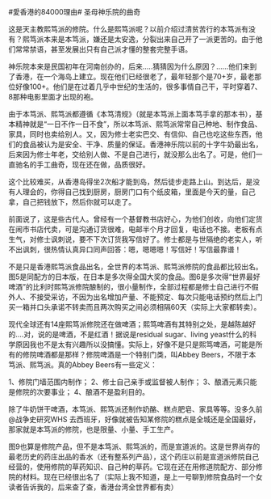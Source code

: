 #愛香港的84000理由# 圣母神乐院的曲奇

这是天主教熙笃派的修院。什么是熙笃派呢？以前介绍过清贫苦行的本笃派有没有？熙笃派本来是本笃派，嫌还是太安逸，分裂出来自己开了一派更苦的。由于他们常常禁语，甚至发展出只有自己派才懂的整套完整手语。

神乐院本来是民国初年在河南创办的，后来.....猜猜因为什么原因？......他们来到了香港，在一个海岛上建立。现在他们已经很老了，最年轻那个是70+岁，最老那位好像100+。他们是在过着几乎中世纪的生活的，很多事情自己干，平时穿着7、8那种电影里面才出现的袍。

由于本笃派、熙笃派都遵循《本笃清规》（就是本笃派上面本笃手拿的那本书），基本精神就是“一日不作一日不食”，所以本笃派、熙笃派常常自己种地、制作食品、家具，同时也卖给别人。又，因为修士老实巴交、有信仰、自己也吃这些东西，他们的食品被认为是安全、干净、质量的保证。香港神乐院以前的十字牛奶最出名，后来因为修士年老，交给别人做、不是自己进行，就没那么出名了。可是，他们一直驰名的手工曲奇，现在还在做，品质很好。

这个比较难买，从香港岛得坐2次船才能到岛，然后徒步走路上山。到达后，是没有人理会的，你得自己找到厨房，厨房门口有个纸皮箱，里面是今天的量，自己拿，自己把钱放下，然后你就可以走了。

前面说了，这是些古代人。曾经有一个基督教书店好心，为他们创收，向他们定货在闹市书店代卖，可是沟通订货很难，电邮半个月才回复，电话也不接。老板有点生气，对修士讽刺说，要不下次订货我写信好了。修士都是与世隔绝的老实人，听不出讽刺，很热情认真异口同声回答：嗯，嗯嗯嗯！写信好！写信最靠谱！

不是只是香港熙笃派食品出名，全世界的本笃派、熙笃派修院的食品都比较出名。图5是同配方的日本版，在日本是多次得全国大奖的食品。图6是多次得“世界最好啤酒”的比利时熙笃派修院酿制的，很小量制作，全部过程都是修士自己进行不假外人、不接受采访，不因为出名增加产量、不能预定、每次只能电话预约然后上门买一箱并口头承诺不转卖而且两次购买之间必须相隔60天（实际上大家都转卖）。

现代全球还有14座熙笃派修院还在做啤酒；熙笃啤酒有其特别之处，是越陈越好的....对，说的是啤酒，不是红酒！据说是residual sugar、living yeast什么的科学原因我也不是太有兴趣所以没搞懂。实际上，好像不是只是熙笃啤酒，可能是所有的修院啤酒都是那样？修院啤酒是一个特别门类，叫Abbey Beers，不限于本笃派、熙笃派。真的Abbey Beers有一些定义：

1、修院门墙范围内制作；
2、修士自己亲手或监督被人制作；
3、酿酒元素只能是修院的次要事业；
4、酿酒不是盈利目的。

除了牛奶饼干啤酒，本笃派、熙笃派还制作奶酪、糕点肥皂、家具等等。没多久前@战争史研究WHS 去西班牙，好像就被告知某修院的糕点是全城还是全国最好，那家就是本笃派的修院，也是限量、小量、手工生产。

图9也算是修院产品，但不是本笃派、熙笃派的，而是宣道派的。这是世界尚存的最老历史的药庄出品的香水（还有整系列产品），这个药庄以前是宣道派修院自己经营的，使用修院的草药知识、自己种的草药。它现在还在用修道院配方、部分修院的材料。现在已经很出名了（实际上我不知道，是上一号聊到修院食品时一个女读者告诉我的，后来查了查，香港台湾全世界都有卖）
